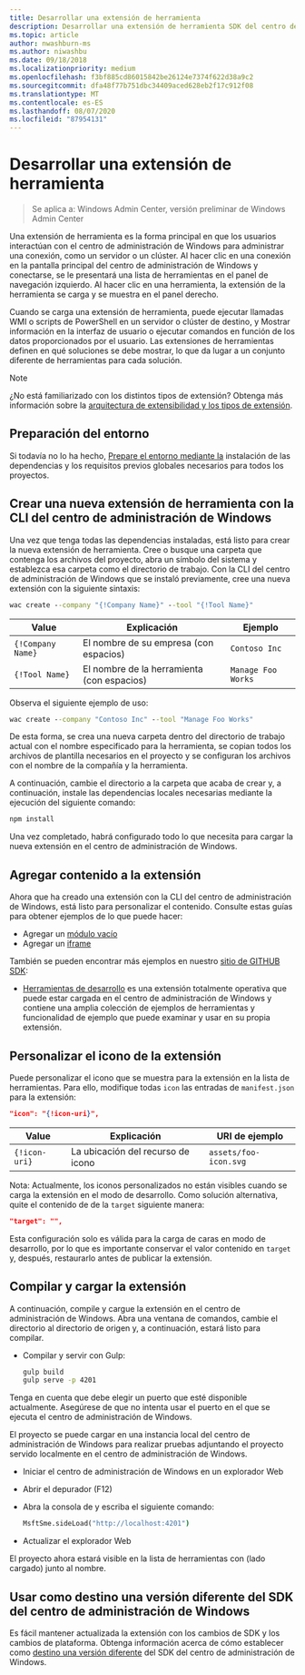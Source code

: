 ```yaml
---
title: Desarrollar una extensión de herramienta
description: Desarrollar una extensión de herramienta SDK del centro de administración de Windows (proyecto Honolulu)
ms.topic: article
author: nwashburn-ms
ms.author: niwashbu
ms.date: 09/18/2018
ms.localizationpriority: medium
ms.openlocfilehash: f3bf885cd86015842be26124e7374f622d38a9c2
ms.sourcegitcommit: dfa48f77b751dbc34409aced628eb2f17c912f08
ms.translationtype: MT
ms.contentlocale: es-ES
ms.lasthandoff: 08/07/2020
ms.locfileid: "87954131"
---
```

# <a name="develop-a-tool-extension"></a>Desarrollar una extensión de herramienta

>Se aplica a: Windows Admin Center, versión preliminar de Windows Admin Center

Una extensión de herramienta es la forma principal en que los usuarios interactúan con el centro de administración de Windows para administrar una conexión, como un servidor o un clúster. Al hacer clic en una conexión en la pantalla principal del centro de administración de Windows y conectarse, se le presentará una lista de herramientas en el panel de navegación izquierdo. Al hacer clic en una herramienta, la extensión de la herramienta se carga y se muestra en el panel derecho.

Cuando se carga una extensión de herramienta, puede ejecutar llamadas WMI o scripts de PowerShell en un servidor o clúster de destino, y Mostrar información en la interfaz de usuario o ejecutar comandos en función de los datos proporcionados por el usuario. Las extensiones de herramientas definen en qué soluciones se debe mostrar, lo que da lugar a un conjunto diferente de herramientas para cada solución.

> [!NOTE]
> ¿No está familiarizado con los distintos tipos de extensión? Obtenga más información sobre la [arquitectura de extensibilidad y los tipos de extensión](understand-extensions.md).

## <a name="prepare-your-environment"></a>Preparación del entorno

Si todavía no lo ha hecho, [Prepare el entorno mediante la](prepare-development-environment.md) instalación de las dependencias y los requisitos previos globales necesarios para todos los proyectos.

## <a name="create-a-new-tool-extension-with-the-windows-admin-center-cli"></a>Crear una nueva extensión de herramienta con la CLI del centro de administración de Windows ##

Una vez que tenga todas las dependencias instaladas, está listo para crear la nueva extensión de herramienta.  Cree o busque una carpeta que contenga los archivos del proyecto, abra un símbolo del sistema y establezca esa carpeta como el directorio de trabajo.  Con la CLI del centro de administración de Windows que se instaló previamente, cree una nueva extensión con la siguiente sintaxis:

``` cmd
wac create --company "{!Company Name}" --tool "{!Tool Name}"
```

| Value | Explicación | Ejemplo |
| ----- | ----------- | ------- |
| ```{!Company Name}``` | El nombre de su empresa (con espacios) | ```Contoso Inc``` |
| ```{!Tool Name}``` | El nombre de la herramienta (con espacios) | ```Manage Foo Works``` |

Observa el siguiente ejemplo de uso:

``` cmd
wac create --company "Contoso Inc" --tool "Manage Foo Works"
```

De esta forma, se crea una nueva carpeta dentro del directorio de trabajo actual con el nombre especificado para la herramienta, se copian todos los archivos de plantilla necesarios en el proyecto y se configuran los archivos con el nombre de la compañía y la herramienta.

A continuación, cambie el directorio a la carpeta que acaba de crear y, a continuación, instale las dependencias locales necesarias mediante la ejecución del siguiente comando:

``` cmd
npm install
```

Una vez completado, habrá configurado todo lo que necesita para cargar la nueva extensión en el centro de administración de Windows.

## <a name="add-content-to-your-extension"></a>Agregar contenido a la extensión

Ahora que ha creado una extensión con la CLI del centro de administración de Windows, está listo para personalizar el contenido.  Consulte estas guías para obtener ejemplos de lo que puede hacer:

- Agregar un [módulo vacío](guides/add-module.md)
- Agregar un [iframe](guides/add-iframe.md)

También se pueden encontrar más ejemplos en nuestro [sitio de GITHUB SDK](https://aka.ms/wacsdk):
-  [Herramientas de desarrollo](https://github.com/Microsoft/windows-admin-center-sdk/tree/master/windows-admin-center-developer-tools) es una extensión totalmente operativa que puede estar cargada en el centro de administración de Windows y contiene una amplia colección de ejemplos de herramientas y funcionalidad de ejemplo que puede examinar y usar en su propia extensión.

## <a name="customize-your-extensions-icon"></a>Personalizar el icono de la extensión

Puede personalizar el icono que se muestra para la extensión en la lista de herramientas.  Para ello, modifique todas ```icon``` las entradas de ```manifest.json``` para la extensión:

``` json
"icon": "{!icon-uri}",
```

| Value | Explicación | URI de ejemplo |
| ----- | ----------- | ------- |
| ```{!icon-uri}``` | La ubicación del recurso de icono | ```assets/foo-icon.svg``` |

Nota: Actualmente, los iconos personalizados no están visibles cuando se carga la extensión en el modo de desarrollo.  Como solución alternativa, quite el contenido de de la ```target``` siguiente manera:

``` json
"target": "",
```

Esta configuración solo es válida para la carga de caras en modo de desarrollo, por lo que es importante conservar el valor contenido en ```target``` y, después, restaurarlo antes de publicar la extensión.

## <a name="build-and-side-load-your-extension"></a>Compilar y cargar la extensión

A continuación, compile y cargue la extensión en el centro de administración de Windows.  Abra una ventana de comandos, cambie el directorio al directorio de origen y, a continuación, estará listo para compilar.

* Compilar y servir con Gulp:

    ``` cmd
    gulp build
    gulp serve -p 4201
    ```

Tenga en cuenta que debe elegir un puerto que esté disponible actualmente. Asegúrese de que no intenta usar el puerto en el que se ejecuta el centro de administración de Windows.

El proyecto se puede cargar en una instancia local del centro de administración de Windows para realizar pruebas adjuntando el proyecto servido localmente en el centro de administración de Windows.

* Iniciar el centro de administración de Windows en un explorador Web
* Abrir el depurador (F12)
* Abra la consola de y escriba el siguiente comando:

    ``` cmd
    MsftSme.sideLoad("http://localhost:4201")
    ```

*   Actualizar el explorador Web

El proyecto ahora estará visible en la lista de herramientas con (lado cargado) junto al nombre.

## <a name="target-a-different-version-of-the-windows-admin-center-sdk"></a>Usar como destino una versión diferente del SDK del centro de administración de Windows

Es fácil mantener actualizada la extensión con los cambios de SDK y los cambios de plataforma.  Obtenga información acerca de cómo establecer como [destino una versión diferente](target-sdk-version.md) del SDK del centro de administración de Windows.